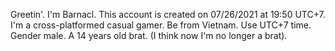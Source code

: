 Greetin'. I'm Barnacl. This account is created on 07/26/2021 at 19:50 UTC+7.
I'm a cross-platformed casual gamer. Be from Vietnam. Use UTC+7 time. Gender male. A 14 years old brat. (I think now I'm no longer a brat).
